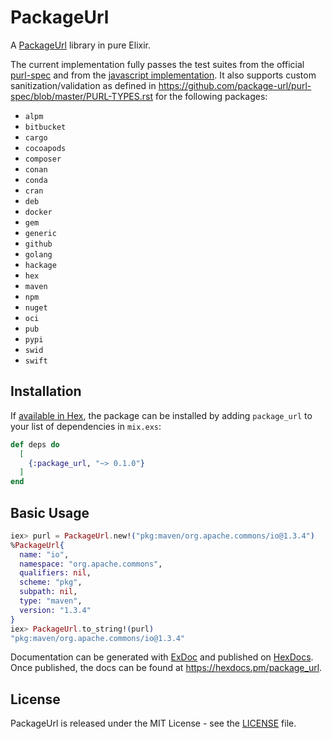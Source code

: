 # PackageUrl

<!-- MODULEDOC -->

A [PackageUrl](https://github.com/package-url/purl-spec) library in pure Elixir.

The current implementation fully passes the test suites from the official
[purl-spec](https://raw.githubusercontent.com/package-url/purl-spec/master/test-suite-data.json)
and from the [javascript
implementation](https://raw.githubusercontent.com/package-url/packageurl-js/master/test/data/test-suite-data.json).
It also supports custom sanitization/validation as defined in
https://github.com/package-url/purl-spec/blob/master/PURL-TYPES.rst for the
following packages:
- `alpm`
- `bitbucket`
- `cargo`
- `cocoapods`
- `composer`
- `conan`
- `conda`
- `cran`
- `deb`
- `docker`
- `gem`
- `generic`
- `github`
- `golang`
- `hackage`
- `hex`
- `maven`
- `npm`
- `nuget`
- `oci`
- `pub`
- `pypi`
- `swid`
- `swift`

## Installation

If [available in Hex](https://hex.pm/docs/publish), the package can be installed
by adding `package_url` to your list of dependencies in `mix.exs`:

```elixir
def deps do
  [
    {:package_url, "~> 0.1.0"}
  ]
end
```

## Basic Usage

```elixir
iex> purl = PackageUrl.new!("pkg:maven/org.apache.commons/io@1.3.4")       
%PackageUrl{
  name: "io",
  namespace: "org.apache.commons",
  qualifiers: nil,
  scheme: "pkg",
  subpath: nil,
  type: "maven",
  version: "1.3.4"
}
iex> PackageUrl.to_string!(purl)
"pkg:maven/org.apache.commons/io@1.3.4"
```

<!-- MODULEDOC -->

Documentation can be generated with
[ExDoc](https://github.com/elixir-lang/ex_doc) and published on
[HexDocs](https://hexdocs.pm). Once published, the docs can be found at
<https://hexdocs.pm/package_url>.

## License

PackageUrl is released under the MIT License - see the [LICENSE](LICENSE)
file.
